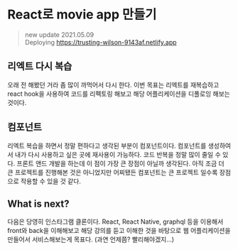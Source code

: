 # React로 movie app 만들기

> new update 2021.05.09  
> Deploying https://trusting-wilson-9143af.netlify.app

## 리엑트 다시 복습

오래 전 해봤던 거라 좀 많이 까먹어서 다시 한다. 이번 목표는 리엑트를 재복습하고 react hook을 사용하여 코드를 리펙토링 해보고 해당 어플리케이션을 디폴로잉 해보는 것이다.

## 컴포넌트

리엑트 복습을 하면서 정말 편하다고 생각된 부분이 컴포넌트이다. 컴포넌트를 생성하여서 내가 다시 사용하고 싶은 곳에 재사용이 가능하다. 코드 반복을 정말 많이 줄일 수 있다. 프론트 앤드 개발을 하는데 이 점이 가장 큰 장점이 아닐까 생각된다. 아직 조금 더 큰 프로젝트를 진행해본 것은 아니었지만 어찌됐든 컴포넌트는 큰 프로젝트 일수록 장점으로 작용할 수 있을 것 같다.

## What is next?

다음은 당영히 인스타그램 클론이다.
React, React Native, graphql 등을 이용해서 front와 back을 이해해보고 해당 강의를 듣고 이해한 것을 바탕으로 웹 어플리케이션을 만들어서 서비스해보는게 목표다. (과연 언제쯤? 빨리해야겠지...)
